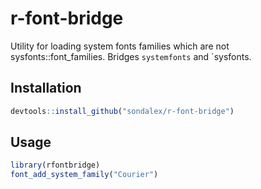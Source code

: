 # r-font-bridge
Utility for loading system fonts families which are not sysfonts::font_families. Bridges `systemfonts` and `sysfonts.

## Installation


```r
devtools::install_github("sondalex/r-font-bridge")
```

## Usage

```r
library(rfontbridge)
font_add_system_family("Courier")
```
